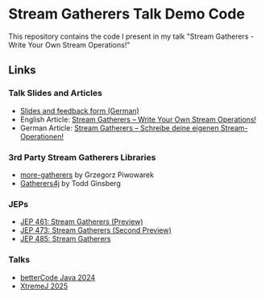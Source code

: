 # Stream Gatherers Talk Demo Code

This repository contains the code I present in my talk "Stream Gatherers - Write Your Own Stream Operations!"


## Links

### Talk Slides and Articles
- [Slides and feedback form (German)](https://www.happycoders.eu/de/stream-gatherers-links/)
- English Article: [Stream Gatherers – Write Your Own Stream Operations!](https://www.happycoders.eu/java/stream-gatherers/)
- German Article: [Stream Gatherers – Schreibe deine eigenen Stream-Operationen!](https://www.happycoders.eu/de/java/stream-gatherers/)

### 3rd Party Stream Gatherers Libraries
- [more-gatherers](https://github.com/pivovarit/more-gatherers) by Grzegorz Piwowarek
- [Gatherers4j](https://github.com/tginsberg/gatherers4j) by Todd Ginsberg

### JEPs
  - [JEP 461: Stream Gatherers (Preview)](https://openjdk.org/jeps/461)
  - [JEP 473: Stream Gatherers (Second Preview)](https://openjdk.org/jeps/473)
  - [JEP 485: Stream Gatherers](https://openjdk.org/jeps/485)
### Talks
  - [betterCode Java 2024](https://java.bettercode.eu/)
  - [XtremeJ 2025](https://xtremej.dev/2025/) 
